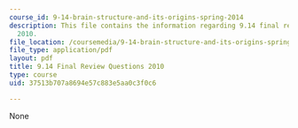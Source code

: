 ```yaml
---
course_id: 9-14-brain-structure-and-its-origins-spring-2014
description: This file contains the information regarding 9.14 final review questions
  2010.
file_location: /coursemedia/9-14-brain-structure-and-its-origins-spring-2014/37513b707a8694e57c883e5aa0c3f0c6_MIT9_14S14_FinalRevQue2010.pdf
file_type: application/pdf
layout: pdf
title: 9.14 Final Review Questions 2010
type: course
uid: 37513b707a8694e57c883e5aa0c3f0c6

---
```

None